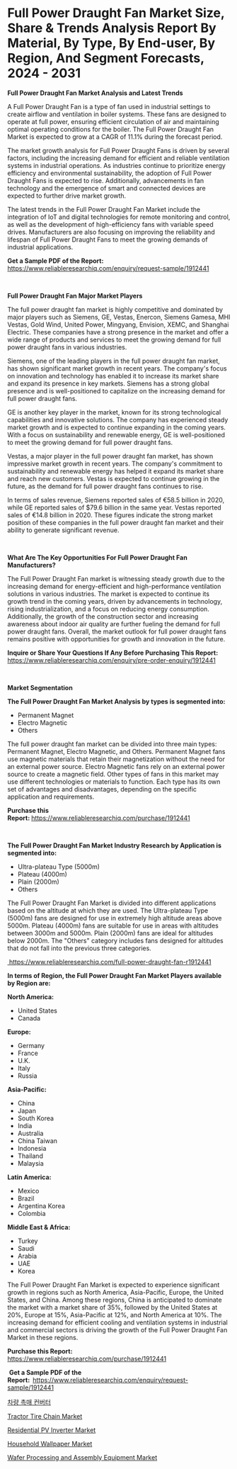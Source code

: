 <p><h1>Full Power Draught Fan Market Size, Share & Trends Analysis Report By Material, By Type, By End-user, By Region, And Segment Forecasts, 2024 - 2031</h1></p><p><strong>Full Power Draught Fan Market Analysis and Latest Trends</strong></p>
<p><p>A Full Power Draught Fan is a type of fan used in industrial settings to create airflow and ventilation in boiler systems. These fans are designed to operate at full power, ensuring efficient circulation of air and maintaining optimal operating conditions for the boiler. The Full Power Draught Fan Market is expected to grow at a CAGR of 11.1% during the forecast period.</p><p>The market growth analysis for Full Power Draught Fans is driven by several factors, including the increasing demand for efficient and reliable ventilation systems in industrial operations. As industries continue to prioritize energy efficiency and environmental sustainability, the adoption of Full Power Draught Fans is expected to rise. Additionally, advancements in fan technology and the emergence of smart and connected devices are expected to further drive market growth.</p><p>The latest trends in the Full Power Draught Fan Market include the integration of IoT and digital technologies for remote monitoring and control, as well as the development of high-efficiency fans with variable speed drives. Manufacturers are also focusing on improving the reliability and lifespan of Full Power Draught Fans to meet the growing demands of industrial applications.</p></p>
<p><strong>Get a Sample PDF of the Report:&nbsp;</strong> <a href="https://www.reliableresearchiq.com/enquiry/request-sample/1912441">https://www.reliableresearchiq.com/enquiry/request-sample/1912441</a></p>
<p>&nbsp;</p>
<p><strong>Full Power Draught Fan Major Market Players</strong></p>
<p><p>The full power draught fan market is highly competitive and dominated by major players such as Siemens, GE, Vestas, Enercon, Siemens Gamesa, MHI Vestas, Gold Wind, United Power, Mingyang, Envision, XEMC, and Shanghai Electric. These companies have a strong presence in the market and offer a wide range of products and services to meet the growing demand for full power draught fans in various industries.</p><p>Siemens, one of the leading players in the full power draught fan market, has shown significant market growth in recent years. The company's focus on innovation and technology has enabled it to increase its market share and expand its presence in key markets. Siemens has a strong global presence and is well-positioned to capitalize on the increasing demand for full power draught fans.</p><p>GE is another key player in the market, known for its strong technological capabilities and innovative solutions. The company has experienced steady market growth and is expected to continue expanding in the coming years. With a focus on sustainability and renewable energy, GE is well-positioned to meet the growing demand for full power draught fans.</p><p>Vestas, a major player in the full power draught fan market, has shown impressive market growth in recent years. The company's commitment to sustainability and renewable energy has helped it expand its market share and reach new customers. Vestas is expected to continue growing in the future, as the demand for full power draught fans continues to rise.</p><p>In terms of sales revenue, Siemens reported sales of €58.5 billion in 2020, while GE reported sales of $79.6 billion in the same year. Vestas reported sales of €14.8 billion in 2020. These figures indicate the strong market position of these companies in the full power draught fan market and their ability to generate significant revenue.</p></p>
<p>&nbsp;</p>
<p><strong>What Are The Key Opportunities For Full Power Draught Fan Manufacturers?</strong></p>
<p><p>The Full Power Draught Fan market is witnessing steady growth due to the increasing demand for energy-efficient and high-performance ventilation solutions in various industries. The market is expected to continue its growth trend in the coming years, driven by advancements in technology, rising industrialization, and a focus on reducing energy consumption. Additionally, the growth of the construction sector and increasing awareness about indoor air quality are further fueling the demand for full power draught fans. Overall, the market outlook for full power draught fans remains positive with opportunities for growth and innovation in the future.</p></p>
<p><strong>Inquire or Share Your Questions If Any Before Purchasing This Report:</strong> <a href="https://www.reliableresearchiq.com/enquiry/pre-order-enquiry/1912441">https://www.reliableresearchiq.com/enquiry/pre-order-enquiry/1912441</a></p>
<p>&nbsp;</p>
<p><strong>Market Segmentation</strong></p>
<p><strong>The Full Power Draught Fan Market Analysis by types is segmented into:</strong></p>
<p><ul><li>Permanent Magnet</li><li>Electro Magnetic</li><li>Others</li></ul></p>
<p><p>The full power draught fan market can be divided into three main types: Permanent Magnet, Electro Magnetic, and Others. Permanent Magnet fans use magnetic materials that retain their magnetization without the need for an external power source. Electro Magnetic fans rely on an external power source to create a magnetic field. Other types of fans in this market may use different technologies or materials to function. Each type has its own set of advantages and disadvantages, depending on the specific application and requirements.</p></p>
<p><strong>Purchase this Report:&nbsp;</strong><a href="https://www.reliableresearchiq.com/purchase/1912441">https://www.reliableresearchiq.com/purchase/1912441</a></p>
<p>&nbsp;</p>
<p><strong>The Full Power Draught Fan Market Industry Research by Application is segmented into:</strong></p>
<p><ul><li>Ultra-plateau Type (5000m)</li><li>Plateau (4000m)</li><li>Plain (2000m)</li><li>Others</li></ul></p>
<p><p>The Full Power Draught Fan Market is divided into different applications based on the altitude at which they are used. The Ultra-plateau Type (5000m) fans are designed for use in extremely high altitude areas above 5000m. Plateau (4000m) fans are suitable for use in areas with altitudes between 3000m and 5000m. Plain (2000m) fans are ideal for altitudes below 2000m. The "Others" category includes fans designed for altitudes that do not fall into the previous three categories.</p></p>
<p><a href="https://www.reliableresearchiq.com/full-power-draught-fan-r1912441">&nbsp;https://www.reliableresearchiq.com/full-power-draught-fan-r1912441</a></p>
<p><strong>In terms of Region, the Full Power Draught Fan Market Players available by Region are:</strong></p>
<p>
    <p> <strong> North America: </strong>
        <ul>
            <li>United States</li>
            <li>Canada</li>
        </ul>
        </p> 
    <p> <strong> Europe: </strong>
        <ul>
            <li>Germany</li>
            <li>France</li>
            <li>U.K.</li>
            <li>Italy</li>
            <li>Russia</li>
        </ul>
        </p> 
    <p> <strong> Asia-Pacific: </strong>
        <ul>
            <li>China</li>
            <li>Japan</li>
            <li>South Korea</li>
            <li>India</li>
            <li>Australia</li>
            <li>China Taiwan</li>
            <li>Indonesia</li>
            <li>Thailand</li>
            <li>Malaysia</li>
        </ul>
        </p> 
    <p> <strong> Latin America: </strong>
        <ul>
            <li>Mexico</li>
            <li>Brazil</li>
            <li>Argentina Korea</li>
            <li>Colombia</li>
        </ul>
        </p> 
    <p> <strong> Middle East & Africa: </strong>
        <ul>
            <li>Turkey</li>
            <li>Saudi</li>
            <li>Arabia</li>
            <li>UAE</li>
            <li>Korea</li>
        </ul>
    </p>
    </p>
<p><p>The Full Power Draught Fan Market is expected to experience significant growth in regions such as North America, Asia-Pacific, Europe, the United States, and China. Among these regions, China is anticipated to dominate the market with a market share of 35%, followed by the United States at 20%, Europe at 15%, Asia-Pacific at 12%, and North America at 10%. The increasing demand for efficient cooling and ventilation systems in industrial and commercial sectors is driving the growth of the Full Power Draught Fan Market in these regions.</p></p>
<p><strong>Purchase this Report: </strong><a href="https://www.reliableresearchiq.com/purchase/1912441">https://www.reliableresearchiq.com/purchase/1912441</a></p>
<p>&nbsp;<strong>Get a Sample PDF of the Report:&nbsp;&nbsp;</strong><a href="https://www.reliableresearchiq.com/enquiry/request-sample/1912441">https://www.reliableresearchiq.com/enquiry/request-sample/1912441</a></p>
<p><strong></strong></p>
<p><p><a href="https://medium.com/@gabrielblanda5656/%EC%B0%A8%EB%9F%89-%EC%B4%89%EB%A7%A4-%EC%BB%A8%EB%B2%84%ED%84%B0-%EC%8B%9C%EC%9E%A5-%EB%8F%99%ED%96%A5-%EC%8B%9C%EC%9E%A5-%EC%84%B8%EB%B6%84%ED%99%94%EC%9D%98-%EC%83%81%EC%84%B8-%EC%A1%B0%EC%82%AC-%EB%B0%8F-%EC%8B%A0%ED%9D%A5-%ED%8A%B8%EB%A0%8C%EB%93%9C%EC%9D%98-%EC%A4%91%EC%9A%94%EC%84%B1-%EB%B6%84%EC%84%9D-c46590ed63ad">차량 촉매 컨버터</a></p><p><a href="https://www.linkedin.com/pulse/insights-tractor-tire-chain-market-share-competitive-landscape-ih34e?trackingId=TRKq%2BgrRSF6gTzut7ScHuA%3D%3D">Tractor Tire Chain Market</a></p><p><a href="https://github.com/hrhzhypq19/Market-Research-Report-List-1/blob/main/residential-pv-inverter-market.md">Residential PV Inverter Market</a></p><p><a href="https://medium.com/@djjdj3773/insights-into-the-household-wallpaper-industry-market-financial-status-market-size-and-revenue-f42237c78e76">Household Wallpaper Market</a></p><p><a href="https://github.com/kishanagarner91/Market-Research-Report-List-1/blob/main/wafer-processing-and-assembly-equipment-market.md">Wafer Processing and Assembly Equipment Market</a></p></p>